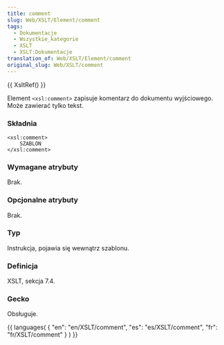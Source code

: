 ```yaml
---
title: comment
slug: Web/XSLT/Element/comment
tags:
  - Dokumentacje
  - Wszystkie_kategorie
  - XSLT
  - XSLT:Dokumentacje
translation_of: Web/XSLT/Element/comment
original_slug: Web/XSLT/comment
---
```

{{ XsltRef() }}

Element `<xsl:comment>` zapisuje komentarz do dokumentu wyjściowego. Może zawierać tylko tekst.

### Składnia

    <xsl:comment>
    	SZABLON
    </xsl:comment>

### Wymagane atrybuty

Brak.

### Opcjonalne atrybuty

Brak.

### Typ

Instrukcja, pojawia się wewnątrz szablonu.

### Definicja

XSLT, sekcja 7.4.

### Gecko

Obsługuje.

{{ languages( { "en": "en/XSLT/comment", "es": "es/XSLT/comment", "fr": "fr/XSLT/comment" } ) }}
